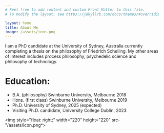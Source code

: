 ```yaml
---
# Feel free to add content and custom Front Matter to this file.
# To modify the layout, see https://jekyllrb.com/docs/themes/#overriding-theme-defaults

layout: home
title: About Me
image: /assets/icon.png
---
```

I am a PhD candidate at the University of Sydney, Australia currently completing a thesis on the philosophy of Friedrich Schelling. My other areas of interest includes process philosophy, psychedelic science and philosophy of technology.

Education:
======
* B.A. (philosophy) Swinburne University, Melbourne 2018
* Hons. (first class) Swinburne University, Melbourne 2019
* Ph.D. University of Sydney, 2025 (expected)
* Visiting Ph.D. candidate, University College Dublin, 2023

<img style="float: right;" width="220" height="220" src-"/assets/icon.png*>
